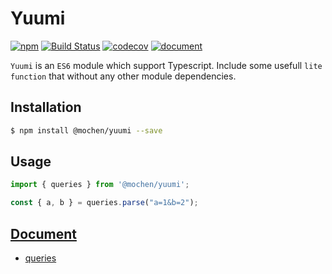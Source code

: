 # Yuumi
[![npm](https://img.shields.io/npm/v/@mochen/yuumi)](https://www.npmjs.com/package/@mochen/yuumi)  [![Build Status](https://travis-ci.org/imochen/yuumi.svg?branch=master)](https://travis-ci.org/imochen/yuumi) [![codecov](https://codecov.io/gh/imochen/yuumi/branch/master/graph/badge.svg)](https://codecov.io/gh/imochen/yuumi) [![document](https://img.shields.io/badge/document-published-brightgreen)](https://imochen.github.io/yuumi/)

`Yuumi` is an `ES6` module which support Typescript. Include some usefull `lite function` that without any other module dependencies.

## Installation

```bash
$ npm install @mochen/yuumi --save
```

## Usage
```typescript
import { queries } from '@mochen/yuumi';

const { a, b } = queries.parse("a=1&b=2");
```

## [Document](https://imochen.github.io/yuumi/)

- [queries](https://imochen.github.io/yuumi/modules/_queries_.html)